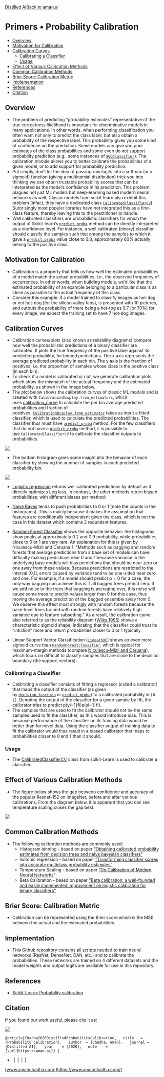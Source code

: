 [Distilled AI](https://aman.ai/primers/ai/)[Back to aman.ai](https://aman.ai/)

# Primers • Probability Calibration

- [Overview](https://aman.ai/primers/ai/probability-calibration/#overview)
- [Motivation for Calibration](https://aman.ai/primers/ai/probability-calibration/#motivation-for-calibration)
- [Calibration Curves](https://aman.ai/primers/ai/probability-calibration/#calibration-curves)
    - [Calibrating a Classifier](https://aman.ai/primers/ai/probability-calibration/#calibrating-a-classifier)
    - [Usage](https://aman.ai/primers/ai/probability-calibration/#usage)
- [Effect of Various Calibration Methods](https://aman.ai/primers/ai/probability-calibration/#effect-of-various-calibration-methods)
- [Common Calibration Methods](https://aman.ai/primers/ai/probability-calibration/#common-calibration-methods)
- [Brier Score: Calibration Metric](https://aman.ai/primers/ai/probability-calibration/#brier-score-calibration-metric)
- [Implementation](https://aman.ai/primers/ai/probability-calibration/#implementation)
- [References](https://aman.ai/primers/ai/probability-calibration/#references)
- [Citation](https://aman.ai/primers/ai/probability-calibration/#citation)

## Overview

- The problem of predicting “probability estimates” representative of the true correctness likelihood is important for discriminative models in many applications. In other words, when performing classification you often want not only to predict the class label, but also obtain a probability of the respective label. This probability gives you some kind of confidence on the prediction. Some models can give you poor estimates of the class probabilities and some even do not support probability prediction (e.g., some instances of [`SGDClassifier`](https://scikit-learn.org/stable/modules/generated/sklearn.linear_model.SGDClassifier.html#sklearn.linear_model.SGDClassifier)). The calibration module allows you to better calibrate the probabilities of a given model, or to add support for probability prediction.
- Put simply, don’t let the idea of passing raw logits into a softmax (or a sigmoid) function (giving a multinomial distribution) trick you into thinking we can obtain trustable probability scores that can be interpreted as the model’s confidence in its prediction. This problem plagues not just ML models but deep-learning based modern neural networks as well. Classic models from scikit-learn also exhibit this problem (infact, they have a dedicated class [`CalibratedClassifierCV`](http://scikit-learn.org/stable/modules/generated/sklearn.calibration.CalibratedClassifierCV.html)). Surprisingly most popular libraries have not integrated this as a first-class feature, thereby leaving this to the practitioner to handle.
- Well calibrated classifiers are probabilistic classifiers for which the output of Scikit-learn’s [`predict_proba`](https://scikit-learn.org/stable/glossary.html#term-predict_proba) method can be directly interpreted as a confidence level. For instance, a well calibrated (binary) classifier should classify the samples such that among the samples to which it gave a [`predict_proba`](https://scikit-learn.org/stable/glossary.html#term-predict_proba) value close to 0.8, approximately 80% actually belong to the positive class.

## Motivation for Calibration

- Calibration is a property that tells us how well the estimated probabilities of a model match the actual probabilities, i.e., the observed frequency of occurrences. In other words, when building models, we’d like that the estimated probability of an example belonging to a particular class is as close as possible to the actual frequency of this class.
- Consider this example: if a model trained to classify images as hot-dog or not hot-dog (for the silicon valley fans), is presented with 10 pictures, and outputs the probability of there being a hot-tog as 0.7 (or 70%) for every image, we expect the training set to have 7 hot-dog images.

## Calibration Curves

- Calibration curves/plots (also known as reliability diagrams) compare how well the probabilistic predictions of a binary classifier are calibrated. It plots the true frequency of the positive label against its predicted probability, for binned predictions. The x axis represents the average predicted probability in each bin. The y axis is the fraction of positives, i.e. the proportion of samples whose class is the positive class (in each bin).
- To check if a model is calibrated or not, we generate calibration plots which show the mismatch of the actual frequency and the estimated probability, as shown in the image below.
- The plot below shows the calibration curves of classic ML models and is created with `CalibrationDisplay.from_estimators`, which uses [calibration_curve](https://scikit-learn.org/stable/modules/generated/sklearn.calibration.calibration_curve.html#sklearn.calibration.calibration_curve) to calculate the per bin average predicted probabilities and fraction of positives. [`CalibrationDisplay.from_estimator`](https://scikit-learn.org/stable/modules/generated/sklearn.calibration.CalibrationDisplay.html#sklearn.calibration.CalibrationDisplay.from_estimator) takes as input a fitted classifier, which is used to calculate the predicted probabilities. The classifier thus must have [`predict_proba`](https://scikit-learn.org/stable/glossary.html#term-predict_proba) method. For the few classifiers that do not have a [`predict_proba`](https://scikit-learn.org/stable/glossary.html#term-predict_proba) method, it is possible to use `CalibratedClassifierCV` to calibrate the classifier outputs to probabilities.

![](https://aman.ai/primers/ai/assets/probability-calibration/calib1.png)

- The bottom histogram gives some insight into the behavior of each classifier by showing the number of samples in each predicted probability bin.

![](https://aman.ai/primers/ai/assets/probability-calibration/calib2.png)

- [Logistic regression](https://scikit-learn.org/stable/modules/generated/sklearn.linear_model.LogisticRegression.html#sklearn.linear_model.LogisticRegression) returns well calibrated predictions by default as it directly optimizes Log loss. In contrast, the other methods return biased probabilities; with different biases per method:
    
- [Naive Bayes](https://scikit-learn.org/stable/modules/generated/sklearn.naive_bayes.GaussianNB.html#sklearn.naive_bayes.GaussianNB) tends to push probabilities to 0 or 1 (note the counts in the histograms). This is mainly because it makes the assumption that features are conditionally independent given the class, which is not the case in this dataset which contains 2 redundant features.
    
- [Random Forest Classifier](https://scikit-learn.org/stable/modules/generated/sklearn.ensemble.RandomForestClassifier.html#sklearn.ensemble.RandomForestClassifier) shows the opposite behavior: the histograms show peaks at approximately 0.2 and 0.9 probability, while probabilities close to 0 or 1 are very rare. An explanation for this is given by Niculescu-Mizil and Caruana 1: “Methods such as bagging and random forests that average predictions from a base set of models can have difficulty making predictions near 0 and 1 because variance in the underlying base models will bias predictions that should be near zero or one away from these values. Because predictions are restricted to the interval [0,1], errors caused by variance tend to be one-sided near zero and one. For example, if a model should predict p = 0 for a case, the only way bagging can achieve this is if all bagged trees predict zero. If we add noise to the trees that bagging is averaging over, this noise will cause some trees to predict values larger than 0 for this case, thus moving the average prediction of the bagged ensemble away from 0. We observe this effect most strongly with random forests because the base-level trees trained with random forests have relatively high variance due to feature subsetting.” As a result, the calibration curve also referred to as the reliability diagram ([Wilks 1995](https://scikit-learn.org/stable/modules/calibration.html#id11)) shows a characteristic sigmoid shape, indicating that the classifier could trust its “intuition” more and return probabilities closer to 0 or 1 typically.
    
- Linear Support Vector Classification ([`LinearSVC`](https://scikit-learn.org/stable/modules/generated/sklearn.svm.LinearSVC.html#sklearn.svm.LinearSVC)) shows an even more sigmoid curve than [`RandomForestClassifier`](https://scikit-learn.org/stable/modules/generated/sklearn.ensemble.RandomForestClassifier.html#sklearn.ensemble.RandomForestClassifier), which is typical for maximum-margin methods (compare [Niculescu-Mizil and Caruana](https://scikit-learn.org/stable/modules/calibration.html#id10)), which focus on difficult to classify samples that are close to the decision boundary (the support vectors).
    

### Calibrating a Classifier

- Calibrating a classifier consists of fitting a regressor (called a calibrator) that maps the output of the classifier (as given by [`decision_function`](https://scikit-learn.org/stable/glossary.html#term-decision_function) or [`predict_proba`](https://scikit-learn.org/stable/glossary.html#term-predict_proba)) to a calibrated probability in `[0, 1]`. Denoting the output of the classifier for a given sample by fifi, the calibrator tries to predict p(yi=1∣fi)p(yi=1∣fi).
- The samples that are used to fit the calibrator should not be the same samples used to fit the classifier, as this would introduce bias. This is because performance of the classifier on its training data would be better than for novel data. Using the classifier output of training data to fit the calibrator would thus result in a biased calibrator that maps to probabilities closer to 0 and 1 than it should.

### Usage

- The [CalibratedClassifierCV](https://scikit-learn.org/stable/modules/generated/sklearn.calibration.CalibratedClassifierCV.html#sklearn.calibration.CalibratedClassifierCV) class from scikit-Learn is used to calibrate a classifier.

## Effect of Various Calibration Methods

- The figure below shows the gap between confidence and accuracy of the popular Resnet-152 on ImageNet, before and after various calibrations. From the diagram below, it is apparent that you can see temperature scaling closes the gap best.

![](https://aman.ai/primers/ai/assets/probability-calibration/calib3.jpg)

## Common Calibration Methods

- The following calibration methods are commonly used:
    - Histogram binning - based on paper [“Obtaining calibrated probability estimates from decision trees and naive bayesian classifiers”](https://dl.acm.org/citation.cfm?id=655658)
    - Isotonic regression - based on paper [“Transforming classifier scores into accurate multiclass probability estimates”](https://dl.acm.org/citation.cfm?id=775151)
    - Temperature Scaling - based on paper [“On Calibration of Modern Neural Networks”](https://arxiv.org/abs/1706.04599)
    - Beta Calibration - based on paper [“Beta calibration: a well-founded and easily implemented improvement on logistic calibration for binary classifiers”](http://proceedings.mlr.press/v54/kull17a.html)

## Brier Score: Calibration Metric

- Calibration can be represented using the Brier score which is the MSE between the actual and the estimated probabilities.

## Implementation

- This [Github repository](https://github.com/markus93/NN_calibration) contains all scripts needed to train neural networks (ResNet, DenseNet, DAN, etc.) and to calibrate the probabilities. These networks are trained on 4 different datasets and the model weights and output logits are available for use in this repository.

## References

- [Scikit-Learn: Probability calibration](https://scikit-learn.org/stable/modules/calibration.html)

## Citation

If you found our work useful, please cite it as:

![](https://aman.ai/images/copy.png)

`@article{Chadha2020DistilledProbabilityCalibration,   title   = {Probability Calibration},   author  = {Chadha, Aman},   journal = {Distilled AI},   year    = {2020},   note    = {\url{https://aman.ai}} }`

-  [](https://github.com/amanchadha)|  [](https://citations.amanchadha.com/)|  [](https://twitter.com/i_amanchadha)|  [](mailto:hi@aman.ai)| 

[www.amanchadha.com](https://www.amanchadha.com/)